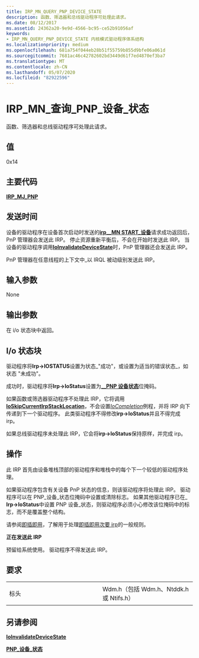 ```yaml
---
title: IRP_MN_QUERY_PNP_DEVICE_STATE
description: 函数、筛选器和总线驱动程序可处理此请求。
ms.date: 08/12/2017
ms.assetid: 24362a20-9e9d-4566-bc95-ce52b91056af
keywords:
- IRP_MN_QUERY_PNP_DEVICE_STATE 内核模式驱动程序体系结构
ms.localizationpriority: medium
ms.openlocfilehash: 681a754f044eb28b51f55759b855d9bfe06a061d
ms.sourcegitcommit: 7681ac46c42782602bd3449d61f7ed4870ef3ba7
ms.translationtype: MT
ms.contentlocale: zh-CN
ms.lasthandoff: 05/07/2020
ms.locfileid: "82922596"
---
```

# <a name="irp_mn_query_pnp_device_state"></a>IRP\_MN\_查询\_PNP\_设备\_状态


函数、筛选器和总线驱动程序可处理此请求。

## <a name="value"></a>值

0x14

<a name="major-code"></a>主要代码
----------

[**IRP\_MJ\_PNP**](irp-mj-pnp.md)

<a name="when-sent"></a>发送时间
---------

设备的驱动程序在设备首次启动时发送的[**irp\_\_MN START\_设备**](irp-mn-start-device.md)请求成功返回后，PnP 管理器会发送此 IRP。 停止资源重新平衡后，不会在开始时发送此 IRP。 当设备的驱动程序调用[**IoInvalidateDeviceState**](https://docs.microsoft.com/windows-hardware/drivers/ddi/wdm/nf-wdm-ioinvalidatedevicestate)时，PnP 管理器还会发送此 IRP。

PnP 管理器在任意线程的上下文中\_以 IRQL 被动级别发送此 IRP。

## <a name="input-parameters"></a>输入参数


None

## <a name="output-parameters"></a>输出参数


在 i/o 状态块中返回。

## <a name="io-status-block"></a>I/o 状态块


驱动程序将**Irp-&gt;IOSTATUS**设置为状态\_"成功"，或设置为适当的错误状态\_，如状态 "未成功"。

成功时，驱动程序将**Irp-&gt;IoStatus**设置为[**\_\_PNP 设备状态**](https://docs.microsoft.com/windows-hardware/drivers/kernel/handling-an-irp-mn-surprise-removal-request#about-pnpdevicestate)位掩码。


如果函数或筛选器驱动程序不处理此 IRP，它将调用[**IoSkipCurrentIrpStackLocation**](https://docs.microsoft.com/windows-hardware/drivers/kernel/mm-bad-pointer)，不会设置[*IoCompletion*](https://docs.microsoft.com/windows-hardware/drivers/ddi/wdm/nc-wdm-io_completion_routine)例程，并将 IRP 向下传递到下一个驱动程序。 此类驱动程序不得修改**irp-&gt;IoStatus**并且不得完成 irp。

如果总线驱动程序未处理此 IRP，它会将**irp-&gt;IoStatus**保持原样，并完成 irp。

<a name="operation"></a>操作
---------

此 IRP 首先由设备堆栈顶部的驱动程序和堆栈中的每个下一个较低的驱动程序处理。

如果驱动程序包含有关设备 PnP 状态的信息，则该驱动程序将处理此 IRP。 驱动程序可以在 PNP\_设备\_状态位掩码中设置或清除标志。 如果其他驱动程序已在\_ **Irp-&gt;IoStatus**中设置 PNP 设备\_状态，则驱动程序必须小心修改该位掩码中的标志，而不是覆盖整个结构。

请参阅[即插即用](https://docs.microsoft.com/windows-hardware/drivers/kernel/implementing-plug-and-play)，了解用于处理[即插即用次要 irp](plug-and-play-minor-irps.md)的一般规则。

**正在发送此 IRP**

预留给系统使用。 驱动程序不得发送此 IRP。

<a name="requirements"></a>要求
------------

<table>
<colgroup>
<col width="50%" />
<col width="50%" />
</colgroup>
<tbody>
<tr class="odd">
<td><p>标头</p></td>
<td>Wdm.h（包括 Wdm.h、Ntddk.h 或 Ntifs.h）</td>
</tr>
</tbody>
</table>

## <a name="see-also"></a>另请参阅


[**IoInvalidateDeviceState**](https://docs.microsoft.com/windows-hardware/drivers/ddi/wdm/nf-wdm-ioinvalidatedevicestate)

[**PNP\_设备\_状态**](https://docs.microsoft.com/windows-hardware/drivers/kernel/handling-an-irp-mn-surprise-removal-request#about-pnpdevicestate)
